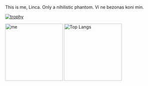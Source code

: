 This is me, Linca. Only a nihilistic phantom. Vi ne bezonas koni min.

[![trophy](https://github-profile-trophy.vercel.app/?username=lhcfl&theme=monokai&title=-Followers)](https://github.com/ryo-ma/github-profile-trophy)

<img src="https://github-readme-stats.vercel.app/api?username=lhcfl&theme=calm&show_icons=true&role=OWNER,ORGANIZATION_MEMBER,COLLABORATOR" alt="me" height="185px" /> <img src="https://github-readme-stats.vercel.app/api/top-langs/?username=lhcfl&layout=compact&langs_count=8&theme=calm&role=OWNER,ORGANIZATION_MEMBER" alt="Top Langs" height="185px" />
